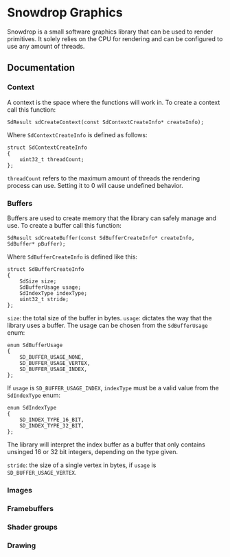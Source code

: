 # Snowdrop Graphics

Snowdrop is a small software graphics library that can be used to render primitives. It solely relies on the CPU for rendering and can be configured to use any amount of threads.

## Documentation

### Context

A context is the space where the functions will work in. To create a context call this function:

```
SdResult sdCreateContext(const SdContextCreateInfo* createInfo);
```

Where ```SdContextCreateInfo``` is defined as follows:

```
struct SdContextCreateInfo
{
	uint32_t threadCount;
};
```

```threadCount``` refers to the maximum amount of threads the rendering process can use. Setting it to 0 will cause undefined behavior.

### Buffers

Buffers are used to create memory that the library can safely manage and use. To create a buffer call this function:

```
SdResult sdCreateBuffer(const SdBufferCreateInfo* createInfo, SdBuffer* pBuffer);
```

Where ```SdBufferCreateInfo``` is defined like this:

```
struct SdBufferCreateInfo
{
	SdSize size;
	SdBufferUsage usage;
	SdIndexType indexType;
	uint32_t stride;
};
```

```size```: the total size of the buffer in bytes.
```usage```: dictates the way that the library uses a buffer.
The usage can be chosen from the ```SdBufferUsage``` enum:

```
enum SdBufferUsage
{
	SD_BUFFER_USAGE_NONE,
	SD_BUFFER_USAGE_VERTEX,
	SD_BUFFER_USAGE_INDEX,
};
```

If ```usage``` is ```SD_BUFFER_USAGE_INDEX```, ```indexType``` must be a valid value from the ```SdIndexType``` enum:

```
enum SdIndexType
{
	SD_INDEX_TYPE_16_BIT,
	SD_INDEX_TYPE_32_BIT,
};
```

The library will interpret the index buffer as a buffer that only contains unsinged 16 or 32 bit integers, depending on the type given.

```stride```: the size of a single vertex in bytes, if ```usage``` is ```SD_BUFFER_USAGE_VERTEX```.

### Images

### Framebuffers

### Shader groups

### Drawing
